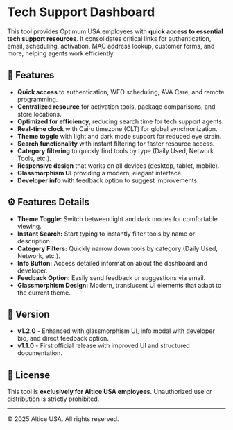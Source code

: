 # Tech Support Dashboard

This tool provides Optimum USA employees with **quick access to essential tech support resources**. It consolidates critical links for authentication, email, scheduling, activation, MAC address lookup, customer forms, and more, helping agents work efficiently.

## 🔹 Features

- **Quick access** to authentication, WFO scheduling, AVA Care, and remote programming.
- **Centralized resource** for activation tools, package comparisons, and store locations.
- **Optimized for efficiency**, reducing search time for tech support agents.
- **Real-time clock** with Cairo timezone (CLT) for global synchronization.
- **Theme toggle** with light and dark mode support for reduced eye strain.
- **Search functionality** with instant filtering for faster resource access.
- **Category filtering** to quickly find tools by type (Daily Used, Network Tools, etc.).
- **Responsive design** that works on all devices (desktop, tablet, mobile).
- **Glassmorphism UI** providing a modern, elegant interface.
- **Developer info** with feedback option to suggest improvements.


## ⚙️ Features Details

- **Theme Toggle:** Switch between light and dark modes for comfortable viewing.
- **Instant Search:** Start typing to instantly filter tools by name or description.
- **Category Filters:** Quickly narrow down tools by category (Daily Used, Network, etc.).
- **Info Button:** Access detailed information about the dashboard and developer.
- **Feedback Option:** Easily send feedback or suggestions via email.
- **Glassmorphism Design:** Modern, translucent UI elements that adapt to the current theme.

## 📌 Version

- **v1.2.0** - Enhanced with glassmorphism UI, info modal with developer bio, and direct feedback option.
- **v1.1.0** - First official release with improved UI and structured documentation.

## 📜 License

This tool is **exclusively for Altice USA employees**. Unauthorized use or distribution is strictly prohibited.

---
© 2025 Altice USA. All rights reserved.